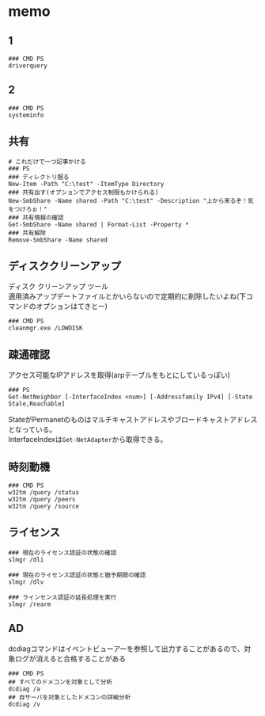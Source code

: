 # memo
## 1
```
### CMD PS
driverquery
```
## 2
```
### CMD PS
systeminfo
```
## 共有
```
# これだけで一つ記事かける
### PS
### ディレクトリ掘る
New-Item -Path "C:\test" -ItemType Directory
### 共有出す(オプションでアクセス制限もかけられる)
New-SmbShare -Name shared -Path "C:\test" -Description "上から来るぞ！気をつけろぉ！"
### 共有情報の確認
Get-SmbShare -Name shared | Format-List -Property *
### 共有解除
Remove-SmbShare -Name shared
```
## ディスククリーンアップ
ディスク クリーンアップ ツール  
適用済みアップデートファイルとかいらないので定期的に削除したいよね(下コマンドのオプションはてきとー)
```
### CMD PS
cleanmgr.exe /LOWDISK
```
## 疎通確認
アクセス可能なIPアドレスを取得(arpテーブルをもとにしているっぽい)
```
### PS
Get-NetNeighbor [-InterfaceIndex <num>] [-Addressfamily IPv4] [-State Stale,Reachable]
```
StateがPermanetのものはマルチキャストアドレスやブロードキャストアドレスとなっている。  
InterfaceIndexは`Get-NetAdapter`から取得できる。

## 時刻動機
```
### CMD PS
w32tm /query /status
w32tm /query /peers
w32tm /query /source
```

## ライセンス
```
### 現在のライセンス認証の状態の確認
slmgr /dli
 
### 現在のライセンス認証の状態と猶予期間の確認
slmgr /dlv
 
### ラインセンス認証の延長処理を実行
slmgr /rearm
```

## AD
dcdiagコマンドはイベントビューアーを参照して出力することがあるので、対象ログが消えると合格することがある
```
### CMD PS
## すべてのドメコンを対象として分析
dcdiag /a
## 自サーバを対象としたドメコンの詳細分析
dcdiag /v
```
